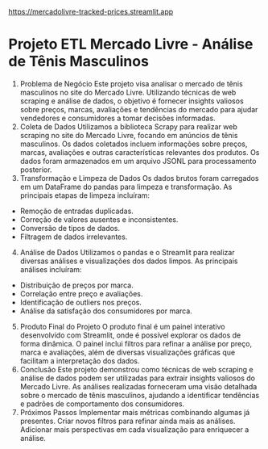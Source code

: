 https://mercadolivre-tracked-prices.streamlit.app
# Projeto ETL Mercado Livre - Análise de Tênis Masculinos

1. Problema de Negócio
Este projeto visa analisar o mercado de tênis masculinos no site do Mercado Livre. Utilizando técnicas de web scraping e análise de dados, o objetivo é fornecer insights valiosos sobre preços, marcas, avaliações e tendências do mercado para ajudar vendedores e consumidores a tomar decisões informadas.
2. Coleta de Dados
Utilizamos a biblioteca Scrapy para realizar web scraping no site do Mercado Livre, focando em anúncios de tênis masculinos. Os dados coletados incluem informações sobre preços, marcas, avaliações e outras características relevantes dos produtos. Os dados foram armazenados em um arquivo JSONL para processamento posterior.
3. Transformação e Limpeza de Dados
Os dados brutos foram carregados em um DataFrame do pandas para limpeza e transformação. As principais etapas de limpeza incluíram:

- Remoção de entradas duplicadas.
- Correção de valores ausentes e inconsistentes.
- Conversão de tipos de dados.
- Filtragem de dados irrelevantes.

4. Análise de Dados
Utilizamos o pandas e o Streamlit para realizar diversas análises e visualizações dos dados limpos. As principais análises incluíram:

- Distribuição de preços por marca.
- Correlação entre preço e avaliações.
- Identificação de outliers nos preços.
- Análise da satisfação dos consumidores por marca.
5. Produto Final do Projeto
O produto final é um painel interativo desenvolvido com Streamlit, onde é possível explorar os dados de forma dinâmica. O painel inclui filtros para refinar a análise por preço, marca e avaliações, além de diversas visualizações gráficas que facilitam a interpretação dos dados.
6. Conclusão
Este projeto demonstrou como técnicas de web scraping e análise de dados podem ser utilizadas para extrair insights valiosos do Mercado Livre. As análises realizadas forneceram uma visão detalhada sobre o mercado de tênis masculinos, ajudando a identificar tendências e padrões de comportamento dos consumidores.
7. Próximos Passos
Implementar mais métricas combinando algumas já presentes.
Criar novos filtros para refinar ainda mais as análises.
Adicionar mais perspectivas em cada visualização para enriquecer a análise.
